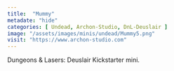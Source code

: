 ```yaml
---
title:  "Mummy"
metadate: "hide"
categories: [ Undead, Archon-Studio, DnL-Deuslair ]
image: "/assets/images/minis/undead/Mummy5.png"
visit: "https://www.archon-studio.com"
---
```

Dungeons & Lasers: Deuslair Kickstarter mini.